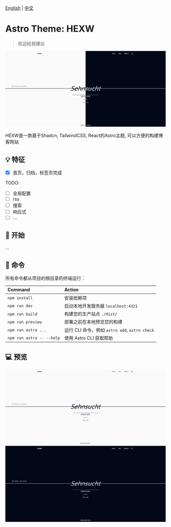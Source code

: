 [English](./README.md) | [中文](./README-zh.md)

# Astro Theme: HEXW

> 欢迎给我建议

![pin](./assets/pin.png)

HEXW是一款基于Shadcn, TailwindCSS, React的Astro主题, 可以方便的构建博客网站

## 💡 特征

- [X] 首页，归档，标签页完成

TODO:

- [ ] 全局配置
- [ ] rss
- [ ] 搜索
- [ ] 响应式
- [ ] ...
  
## 🚀 开始

...

<!-- TODO: 安装指令，更多请查看demo站点 -->

## 🧞 命令

所有命令都从项目的根目录的终端运行：

| Command                   | Action                                           |
| :------------------------ | :----------------------------------------------- |
| `npm install`             | 安装依赖项                            |
| `npm run dev`             | 启动本地开发服务器 `localhost:4321`      |
| `npm run build`           | 构建您的生产站点 `./dist/`          |
| `npm run preview`         | 部署之前在本地预览您的构建    |
| `npm run astro ...`       | 运行 CLI 命令，例如 `astro add`, `astro check` |
| `npm run astro -- --help` | 使用 Astro CLI 获取帮助                     |

## 💻 预览

![light](./assets/light.png)
![dark](./assets/dark.png)
